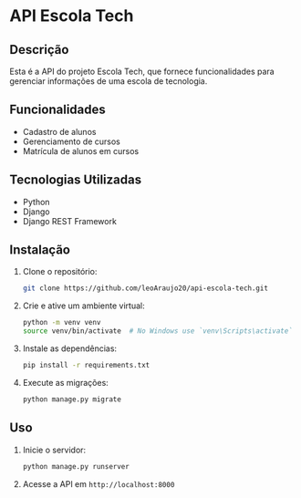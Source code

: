 # API Escola Tech

## Descrição
Esta é a API do projeto Escola Tech, que fornece funcionalidades para gerenciar informações de uma escola de tecnologia.

## Funcionalidades
- Cadastro de alunos
- Gerenciamento de cursos
- Matrícula de alunos em cursos

## Tecnologias Utilizadas
- Python
- Django
- Django REST Framework

## Instalação
1. Clone o repositório:
    ```bash
    git clone https://github.com/leoAraujo20/api-escola-tech.git
    ```
2. Crie e ative um ambiente virtual:
    ```bash
    python -m venv venv
    source venv/bin/activate  # No Windows use `venv\Scripts\activate`
    ```
3. Instale as dependências:
    ```bash
    pip install -r requirements.txt
    ```
4. Execute as migrações:
    ```bash
    python manage.py migrate
    ```

## Uso
1. Inicie o servidor:
    ```bash
    python manage.py runserver
    ```
2. Acesse a API em `http://localhost:8000`
